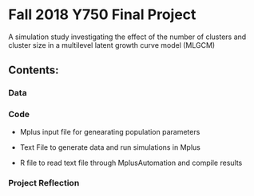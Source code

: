 # Fall 2018 Y750 Final Project

A simulation study investigating the effect of the number of clusters and cluster size in a multilevel latent growth curve model (MLGCM)

## Contents:

### Data

### Code
* Mplus input file for genearating population parameters 

* Text File to generate data and run simulations in Mplus

* R file to read text file through MplusAutomation and compile results


### Project Reflection 


